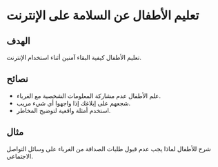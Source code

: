 # تعليم الأطفال عن السلامة على الإنترنت

## الهدف
تعليم الأطفال كيفية البقاء آمنين أثناء استخدام الإنترنت.

## نصائح
- علم الأطفال عدم مشاركة المعلومات الشخصية مع الغرباء.
- شجعهم على إبلاغك إذا واجهوا أي شيء مريب.
- استخدم أمثلة واقعية لتوضيح المخاطر.

## مثال
شرح للأطفال لماذا يجب عدم قبول طلبات الصداقة من الغرباء على وسائل التواصل الاجتماعي.